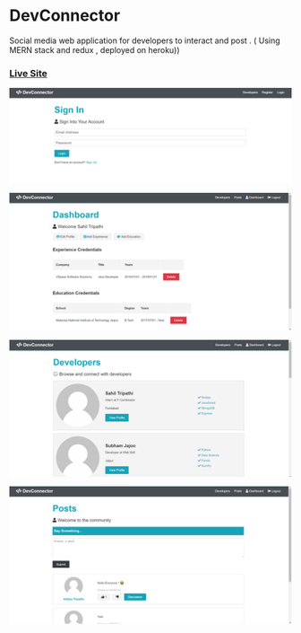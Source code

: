 # DevConnector
Social media web application for developers to interact and post . ( Using MERN stack and redux , deployed on heroku))

### [Live Site](https://secret-mesa-38907.herokuapp.com/)

![alt text](Dev4.png)

![alt text](Dev1.png)

![alt text](Dev2.png)

![alt text](Dev3.png)

